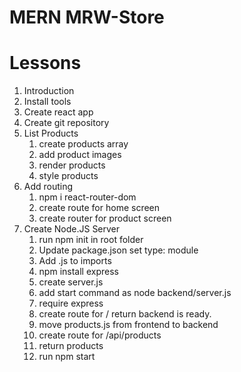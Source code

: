 # MERN MRW-Store

# Lessons

1. Introduction
2. Install tools
3. Create react app
4. Create git repository
5. List Products
    1. create products array
    2. add product images
    3. render products
    4. style products
6. Add routing
    1. npm i react-router-dom
    2. create route for home screen
    3. create router for product screen
7. Create Node.JS Server
    1. run npm init in root folder
    2. Update package.json set type: module
    3. Add .js to imports
    4. npm install express
    5. create server.js
    6. add start command as node backend/server.js 
    7. require express
    8. create route for / return backend is ready.
    9. move products.js from frontend to backend 
    10. create route for /api/products
    11. return products
    12. run npm start 

